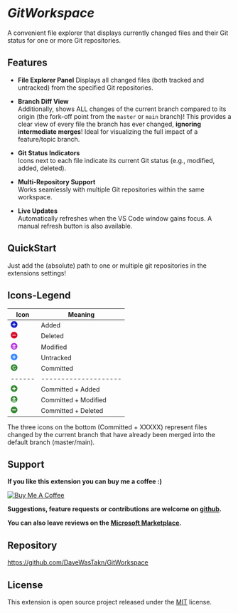 # _GitWorkspace_

A convenient file explorer that displays currently changed files and their Git status for one or more Git repositories.

## Features

- **File Explorer Panel**
  Displays all changed files (both tracked and untracked) from the specified Git repositories.

- **Branch Diff View**  
  Additionally, shows ALL changes of the current branch compared to its origin (the fork-off point from the `master` or
  `main` branch)!
  This provides a clear view of every file the branch has ever changed, **ignoring intermediate merges**!
  Ideal for visualizing the full impact of a feature/topic branch.

- **Git Status Indicators**  
  Icons next to each file indicate its current Git status (e.g., modified, added, deleted).

- **Multi-Repository Support**  
  Works seamlessly with multiple Git repositories within the same workspace.

- **Live Updates**  
  Automatically refreshes when the VS Code window gains focus. A manual refresh button is also available.

## QuickStart

Just add the (absolute) path to one or multiple git repositories in the extensions settings!

## Icons-Legend

| Icon                                              | Meaning              |
|---------------------------------------------------|----------------------|
| ![](resources/icon-status-added.png)              | Added                |
| ![](resources/icon-status-deleted.png)            | Deleted              |
| ![](resources/icon-status-modified.png)           | Modified             |
| ![](resources/icon-status-untracked.png)          | Untracked            |
| ![](resources/icon-status-committed.png)          | Committed            |
| ------                                            | -------------------- |
| ![](resources/icon-status-added-committed.png)    | Committed + Added    |
| ![](resources/icon-status-modified-committed.png) | Committed + Modified |
| ![](resources/icon-status-deleted-committed.png)  | Committed + Deleted  |

The three icons on the bottom (Committed + XXXXX) represent files changed by the current branch that have already been
merged into the default branch (master/main).

## Support

**If you like this extension you can buy me a coffee :)**

<a href="https://www.buymeacoffee.com/daveWasTakn" target="_blank">
  <img src="https://cdn.buymeacoffee.com/buttons/v2/default-yellow.png" alt="Buy Me A Coffee" width="217" height="60">
</a>

**Suggestions, feature requests or contributions are welcome on [github](https://github.com/DaveWasTakn/GitWorkspace).**

**You can also leave reviews on
the [Microsoft Marketplace](https://marketplace.visualstudio.com/items?itemName=daveWasTaken.gitworkspace).**

## Repository

https://github.com/DaveWasTakn/GitWorkspace

## License

This extension is open source project released under the [MIT](LICENSE.txt) license.
